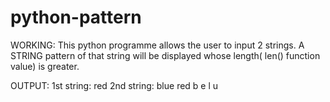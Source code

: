 # python-pattern

WORKING:
        This python programme allows the user to input 2 strings.
        A STRING pattern of that string will be displayed whose length( len() function value) is greater.

OUTPUT:
        1st string: red
        2nd string: blue
        red
        b      e
          l  u
        
        
